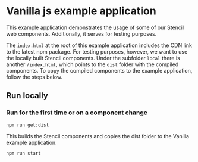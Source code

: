 # Vanilla js example application

This example application demonstrates the usage of some of our Stencil web components. Additionally, it serves for testing purposes.

The `index.html` at the root of this example application includes the CDN link to the latest npm package. 
For testing purposes, however, we want to use the locally built Stencil components. 
Under the subfolder `local` there is another `/index.html`, which points to the `dist` folder with the compiled components.
To copy the compiled components to the example application, follow the steps below.

## Run locally

### Run for the first time or on a component change

 ```npm run get:dist```

 This builds the Stencil components and copies the dist folder to the Vanilla example application.

 ```npm run start```
